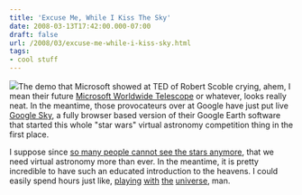 ```yaml
---
title: 'Excuse Me, While I Kiss The Sky'
date: 2008-03-13T17:42:00.000-07:00
draft: false
url: /2008/03/excuse-me-while-i-kiss-sky.html
tags: 
- cool stuff
---
```


[![](http://www.solarnavigator.net/music/music_images/Jimi_Hendrix_on_stage_fender_stratocaster.jpg)](http://www.solarnavigator.net/music/music_images/Jimi_Hendrix_on_stage_fender_stratocaster.jpg)The demo that Microsoft showed at TED of Robert Scoble crying, ahem, I mean their future [Microsoft Worldwide Telescope](http://www.worldwidetelescope.org/) or whatever, looks really neat. In the meantime, those provocateurs over at Google have just put live [Google Sky](http://www.google.com/sky/), a fully browser based version of their Google Earth software that started this whole "star wars" virtual astronomy competition thing in the first place.  
  
I suppose since [so many people cannot see the stars anymore](http://www.gsfc.nasa.gov/scienceques2001/20011005.html), that we need virtual astronomy more than ever. In the meantime, it is pretty incredible to have such an educated introduction to the heavens. I could easily spend hours just like, [playing](http://www.google.com/sky/#latitude=22.014465&longitude=-96.366784&zoom=13&Spitzer=0.00&ChandraXO=0.00&Galex=0.00&IRAS=0.00&WMAP=0.00&Cassini=0.00&slide=3&mI=1&oI=1&by=1) [with](http://www.google.com/sky/#latitude=-21.373002795184043&longitude=-85.89797973632812&zoom=14&Spitzer=0.00&ChandraXO=0.00&Galex=0.00&IRAS=0.00&WMAP=0.00&Cassini=0.00&slide=3&mI=1&oI=1&by=1) [the](http://www.google.com/sky/#latitude=-60.835278&longitude=39.899581&zoom=10&Spitzer=0.00&ChandraXO=100.00&Galex=0.00&IRAS=0.00&WMAP=0.00&Cassini=0.00&slide=8&mI=1&oI=4&by=1) [universe](http://www.google.com/sky/#latitude=-33.7184857315714&longitude=-170.57939529418945&zoom=13&Spitzer=0.00&ChandraXO=100.00&Galex=0.00&IRAS=0.00&WMAP=0.00&Cassini=0.00&slide=8&mI=1&oI=4&by=1), man.